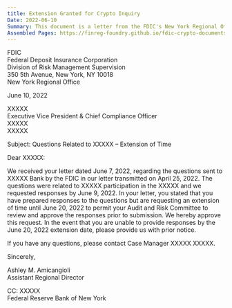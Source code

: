 ```yaml
---
title: Extension Granted for Crypto Inquiry
Date: 2022-06-10
Summary: This document is a letter from the FDIC's New York Regional Office to a bank, approving the bank's request for an extension of time to respond to questions related to the bank's participation in a redacted program. The original FDIC questions were transmitted on April 25, 2022, with responses initially requested by June 9, 2022. The bank had prepared responses but requested an extension until June 20, 2022 to allow their Audit and Risk Committee to review and approve the responses. The FDIC approved this extension request and instructed the bank to provide prior notice if they are unable to meet the new deadline. (AI-generated)
Assembled Pages: https://finreg-foundry.github.io/fdic-crypto-documents//assets/assembled_pages/pause_letter_2022-06-10.pdf
---
```

FDIC  
Federal Deposit Insurance Corporation  
Division of Risk Management Supervision  
350 5th Avenue, New York, NY 10018  
New York Regional Office  

June 10, 2022  

XXXXX  
Executive Vice President & Chief Compliance Officer  
XXXXX  
XXXXX  

Subject: Questions Related to XXXXX – Extension of Time  

Dear XXXXX:  

We received your letter dated June 7, 2022, regarding the questions sent to XXXXX Bank by the FDIC in our letter transmitted on April 25, 2022. The questions were related to XXXXX participation in the XXXXX and we requested responses by June 9, 2022. In your letter, you stated that you have prepared responses to the questions but are requesting an extension of time until June 20, 2022 to permit your Audit and Risk Committee to review and approve the responses prior to submission. We hereby approve this request. In the event that you are unable to provide responses by the June 20, 2022 extension date, please provide us with prior notice.  

If you have any questions, please contact Case Manager XXXXX XXXXX.  

Sincerely,  

Ashley M. Amicangioli  
Assistant Regional Director  

CC: XXXXX  
Federal Reserve Bank of New York